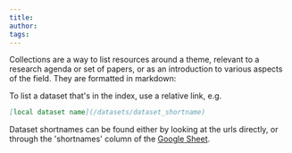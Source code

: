 ```yaml
---
title:
author:
tags:
---
```


Collections are a way to list resources around a theme, relevant to a research agenda or set of papers, or as an introduction to various aspects of the field. They are formatted in markdown:

To list a dataset that's in the index, use a relative link, e.g.

```markdown
[local dataset name](/datasets/dataset_shortname)
```

Dataset shortnames can be found either by looking at the urls directly, or through the 'shortnames' column of the [Google Sheet](https://docs.google.com/spreadsheets/d/1bdyhGrj0oNz-_qW3Rv2GNGqhZZ73rgj-DYWePLA_1Ms/edit#gid=1389884911).